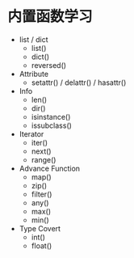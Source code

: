 # 内置函数学习
- list / dict
    - list()
    - dict()
    - reversed()
- Attribute
    - setattr() / delattr() / hasattr()
- Info
    - len()
    - dir()
    - isinstance()
    - issubclass()
- Iterator
    - iter()
    - next()
    - range()
- Advance Function
    - map()
    - zip()
    - filter()
    - any()
    - max()
    - min()
- Type Covert
    - int()
    - float()